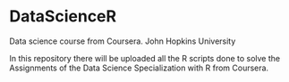 # DataScienceR
Data science course from Coursera. John Hopkins University

In this repository there will be uploaded all the R scripts done to solve the Assignments of the Data Science Specialization with R from Coursera. 
